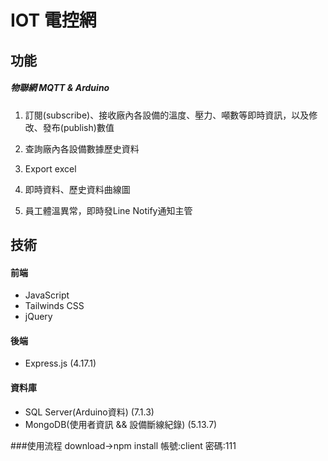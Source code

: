 # IOT 電控網

## 功能
##### 物聯網 MQTT & Arduino
1. 訂閱(subscribe)、接收廠內各設備的溫度、壓力、噸數等即時資訊，以及修改、發布(publish)數值

2. 查詢廠內各設備數據歷史資料

3. Export excel

4. 即時資料、歷史資料曲線圖

5. 員工體溫異常，即時發Line Notify通知主管

## 技術
#### 前端
- JavaScript
- Tailwinds CSS
- jQuery

#### 後端
- Express.js (4.17.1)

#### 資料庫
- SQL Server(Arduino資料) (7.1.3)
- MongoDB(使用者資訊 && 設備斷線紀錄) (5.13.7)

###使用流程
download->npm install
帳號:client
密碼:111
